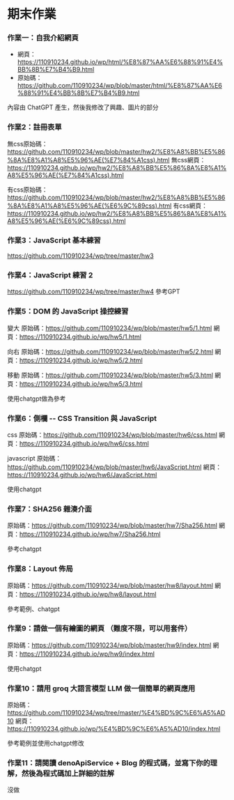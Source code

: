 # 期末作業

### 作業一：自我介紹網頁
* 網頁：https://110910234.github.io/wp/html/%E8%87%AA%E6%88%91%E4%BB%8B%E7%B4%B9.html
* 原始碼：https://github.com/110910234/wp/blob/master/html/%E8%87%AA%E6%88%91%E4%BB%8B%E7%B4%B9.html

內容由 ChatGPT 產生，然後我修改了興趣、圖片的部分

### 作業2：註冊表單
無css原始碼：https://github.com/110910234/wp/blob/master/hw2/%E8%A8%BB%E5%86%8A%E8%A1%A8%E5%96%AE(%E7%84%A1css).html
無css網頁：https://110910234.github.io/wp/hw2/%E8%A8%BB%E5%86%8A%E8%A1%A8%E5%96%AE(%E7%84%A1css).html

有css原始碼：https://github.com/110910234/wp/blob/master/hw2/%E8%A8%BB%E5%86%8A%E8%A1%A8%E5%96%AE(%E6%9C%89css).html
有css網頁：https://110910234.github.io/wp/hw2/%E8%A8%BB%E5%86%8A%E8%A1%A8%E5%96%AE(%E6%9C%89css).html

### 作業3：JavaScript 基本練習
https://github.com/110910234/wp/tree/master/hw3

### 作業4：JavaScript 練習 2
https://github.com/110910234/wp/tree/master/hw4
參考GPT

### 作業5：DOM 的 JavaScript 操控練習
變大
原始碼：https://github.com/110910234/wp/blob/master/hw5/1.html
網頁：https://110910234.github.io/wp/hw5/1.html

向右
原始碼：https://github.com/110910234/wp/blob/master/hw5/2.html
網頁：https://110910234.github.io/wp/hw5/2.html

移動
原始碼：https://github.com/110910234/wp/blob/master/hw5/3.html
網頁：https://110910234.github.io/wp/hw5/3.html

使用chatgpt做為參考

### 作業6：側欄 -- CSS Transition 與 JavaScript
css
原始碼：https://github.com/110910234/wp/blob/master/hw6/css.html
網頁：https://110910234.github.io/wp/hw6/css.html

javascript
原始碼：https://github.com/110910234/wp/blob/master/hw6/JavaScript.html
網頁：https://110910234.github.io/wp/hw6/JavaScript.html

使用chatgpt

### 作業7：SHA256 雜湊介面
原始碼：https://github.com/110910234/wp/blob/master/hw7/Sha256.html
網頁：https://110910234.github.io/wp/hw7/Sha256.html

參考chatgpt

### 作業8：Layout 佈局
原始碼：https://github.com/110910234/wp/blob/master/hw8/layout.html
網頁：https://110910234.github.io/wp/hw8/layout.html

參考範例、chatgpt

### 作業9：請做一個有繪圖的網頁 （難度不限，可以用套件）
原始碼：https://github.com/110910234/wp/blob/master/hw9/index.html
網頁：https://110910234.github.io/wp/hw9/index.html

使用chatgpt

### 作業10：請用 groq 大語言模型 LLM 做一個簡單的網頁應用
原始碼：https://github.com/110910234/wp/tree/master/%E4%BD%9C%E6%A5%AD10
網頁：https://110910234.github.io/wp/%E4%BD%9C%E6%A5%AD10/index.html

參考範例並使用chatgpt修改

### 作業11：請閱讀 denoApiService + Blog 的程式碼，並寫下你的理解，然後為程式碼加上詳細的註解
沒做
